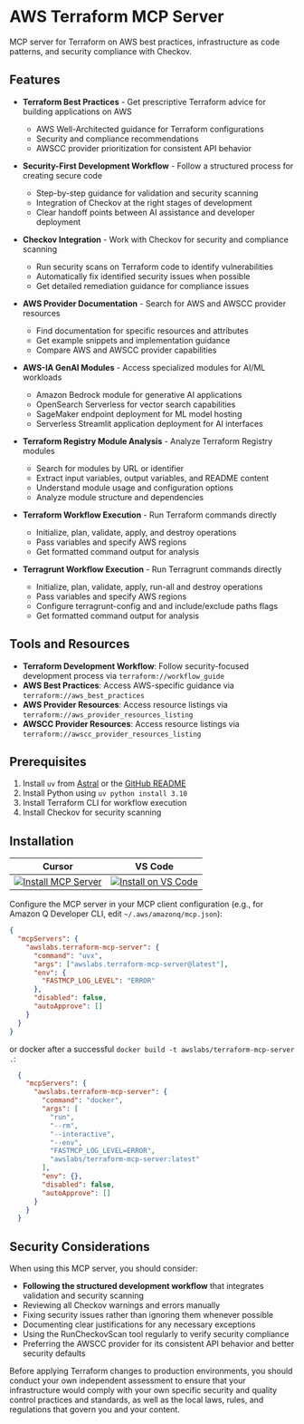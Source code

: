 # AWS Terraform MCP Server

MCP server for Terraform on AWS best practices, infrastructure as code patterns, and security compliance with Checkov.

## Features

- **Terraform Best Practices** - Get prescriptive Terraform advice for building applications on AWS
  - AWS Well-Architected guidance for Terraform configurations
  - Security and compliance recommendations
  - AWSCC provider prioritization for consistent API behavior

- **Security-First Development Workflow** - Follow a structured process for creating secure code
  - Step-by-step guidance for validation and security scanning
  - Integration of Checkov at the right stages of development
  - Clear handoff points between AI assistance and developer deployment

- **Checkov Integration** - Work with Checkov for security and compliance scanning
  - Run security scans on Terraform code to identify vulnerabilities
  - Automatically fix identified security issues when possible
  - Get detailed remediation guidance for compliance issues

- **AWS Provider Documentation** - Search for AWS and AWSCC provider resources
  - Find documentation for specific resources and attributes
  - Get example snippets and implementation guidance
  - Compare AWS and AWSCC provider capabilities

- **AWS-IA GenAI Modules** - Access specialized modules for AI/ML workloads
  - Amazon Bedrock module for generative AI applications
  - OpenSearch Serverless for vector search capabilities
  - SageMaker endpoint deployment for ML model hosting
  - Serverless Streamlit application deployment for AI interfaces

- **Terraform Registry Module Analysis** - Analyze Terraform Registry modules
  - Search for modules by URL or identifier
  - Extract input variables, output variables, and README content
  - Understand module usage and configuration options
  - Analyze module structure and dependencies

- **Terraform Workflow Execution** - Run Terraform commands directly
  - Initialize, plan, validate, apply, and destroy operations
  - Pass variables and specify AWS regions
  - Get formatted command output for analysis

- **Terragrunt Workflow Execution** - Run Terragrunt commands directly
  - Initialize, plan, validate, apply, run-all and destroy operations
  - Pass variables and specify AWS regions
  - Configure terragrunt-config and and include/exclude paths flags
  - Get formatted command output for analysis

## Tools and Resources

- **Terraform Development Workflow**: Follow security-focused development process via `terraform://workflow_guide`
- **AWS Best Practices**: Access AWS-specific guidance via `terraform://aws_best_practices`
- **AWS Provider Resources**: Access resource listings via `terraform://aws_provider_resources_listing`
- **AWSCC Provider Resources**: Access resource listings via `terraform://awscc_provider_resources_listing`

## Prerequisites

1. Install `uv` from [Astral](https://docs.astral.sh/uv/getting-started/installation/) or the [GitHub README](https://github.com/astral-sh/uv#installation)
2. Install Python using `uv python install 3.10`
3. Install Terraform CLI for workflow execution
4. Install Checkov for security scanning

## Installation

| Cursor | VS Code |
|:------:|:-------:|
| [![Install MCP Server](https://cursor.com/deeplink/mcp-install-light.svg)](https://cursor.com/install-mcp?name=awslabs.terraform-mcp-server&config=eyJjb21tYW5kIjoidXZ4IGF3c2xhYnMudGVycmFmb3JtLW1jcC1zZXJ2ZXJAbGF0ZXN0IiwiZW52Ijp7IkZBU1RNQ1BfTE9HX0xFVkVMIjoiRVJST1IifSwiZGlzYWJsZWQiOmZhbHNlLCJhdXRvQXBwcm92ZSI6W119) | [![Install on VS Code](https://img.shields.io/badge/Install_on-VS_Code-FF9900?style=flat-square&logo=visualstudiocode&logoColor=white)](https://insiders.vscode.dev/redirect/mcp/install?name=Terraform%20MCP%20Server&config=%7B%22command%22%3A%22uvx%22%2C%22args%22%3A%5B%22awslabs.terraform-mcp-server%40latest%22%5D%2C%22env%22%3A%7B%22FASTMCP_LOG_LEVEL%22%3A%22ERROR%22%7D%2C%22disabled%22%3Afalse%2C%22autoApprove%22%3A%5B%5D%7D) |

Configure the MCP server in your MCP client configuration (e.g., for Amazon Q Developer CLI, edit `~/.aws/amazonq/mcp.json`):

```json
{
  "mcpServers": {
    "awslabs.terraform-mcp-server": {
      "command": "uvx",
      "args": ["awslabs.terraform-mcp-server@latest"],
      "env": {
        "FASTMCP_LOG_LEVEL": "ERROR"
      },
      "disabled": false,
      "autoApprove": []
    }
  }
}
```

or docker after a successful `docker build -t awslabs/terraform-mcp-server .`:

```json
  {
    "mcpServers": {
      "awslabs.terraform-mcp-server": {
        "command": "docker",
        "args": [
          "run",
          "--rm",
          "--interactive",
          "--env",
          "FASTMCP_LOG_LEVEL=ERROR",
          "awslabs/terraform-mcp-server:latest"
        ],
        "env": {},
        "disabled": false,
        "autoApprove": []
      }
    }
  }
```

## Security Considerations

When using this MCP server, you should consider:
- **Following the structured development workflow** that integrates validation and security scanning
- Reviewing all Checkov warnings and errors manually
- Fixing security issues rather than ignoring them whenever possible
- Documenting clear justifications for any necessary exceptions
- Using the RunCheckovScan tool regularly to verify security compliance
- Preferring the AWSCC provider for its consistent API behavior and better security defaults

Before applying Terraform changes to production environments, you should conduct your own independent assessment to ensure that your infrastructure would comply with your own specific security and quality control practices and standards, as well as the local laws, rules, and regulations that govern you and your content.
